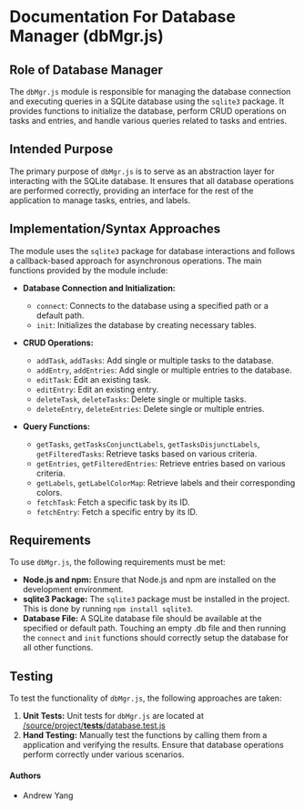 # Documentation For Database Manager (dbMgr.js)

## Role of Database Manager

The `dbMgr.js` module is responsible for managing the database connection and executing queries in a SQLite database using the `sqlite3` package.
It provides functions to initialize the database, perform CRUD operations on tasks and entries, and handle various queries related to tasks and entries.

## Intended Purpose

The primary purpose of `dbMgr.js` is to serve as an abstraction layer for interacting with the SQLite database.
It ensures that all database operations are performed correctly, providing an interface for the rest of the application to manage tasks, entries, and labels.

## Implementation/Syntax Approaches

The module uses the `sqlite3` package for database interactions and follows a callback-based approach for asynchronous operations. The main functions provided by the module include:

- **Database Connection and Initialization:**
  - `connect`: Connects to the database using a specified path or a default path.
  - `init`: Initializes the database by creating necessary tables.

- **CRUD Operations:**
  - `addTask`, `addTasks`: Add single or multiple tasks to the database.
  - `addEntry`, `addEntries`: Add single or multiple entries to the database.
  - `editTask`: Edit an existing task.
  - `editEntry`: Edit an existing entry.
  - `deleteTask`, `deleteTasks`: Delete single or multiple tasks.
  - `deleteEntry`, `deleteEntries`: Delete single or multiple entries.

- **Query Functions:**
  - `getTasks`, `getTasksConjunctLabels`, `getTasksDisjunctLabels`, `getFilteredTasks`: Retrieve tasks based on various criteria.
  - `getEntries`, `getFilteredEntries`: Retrieve entries based on various criteria.
  - `getLabels`, `getLabelColorMap`: Retrieve labels and their corresponding colors.
  - `fetchTask`: Fetch a specific task by its ID.
  - `fetchEntry`: Fetch a specific entry by its ID.

## Requirements

To use `dbMgr.js`, the following requirements must be met:

- **Node.js and npm:** Ensure that Node.js and npm are installed on the development environment.
- **sqlite3 Package:** The `sqlite3` package must be installed in the project. This is done by running `npm install sqlite3`.
- **Database File:** A SQLite database file should be available at the specified or default path. Touching an empty .db file and then running the `connect` and `init` functions should correctly setup the database for all other functions.

## Testing

To test the functionality of `dbMgr.js`, the following approaches are taken:

1. **Unit Tests:** Unit tests for `dbMgr.js` are located at [/source/project/__tests__/database.test.js](/source/project/__tests__/database.test.js)
2. **Hand Testing:** Manually test the functions by calling them from a application and verifying the results. Ensure that database operations perform correctly under various scenarios.

#### Authors

- Andrew Yang